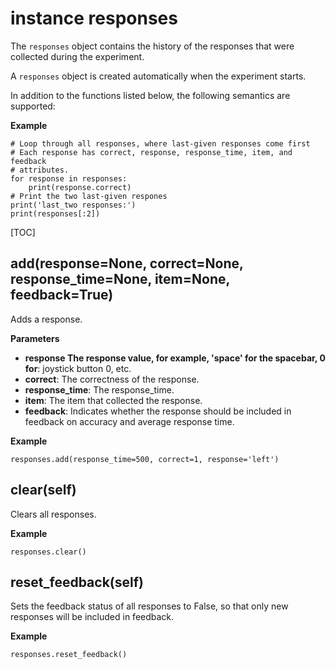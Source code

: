 <div class="ClassDoc YAMLDoc" markdown="1">

# instance __responses__

The `responses` object contains the history of the responses that were
collected during the experiment.

A `responses` object is created automatically when the experiment starts.

In addition to the functions listed below, the following semantics are
supported:

__Example__

~~~ .python
# Loop through all responses, where last-given responses come first
# Each response has correct, response, response_time, item, and feedback
# attributes.
for response in responses:
    print(response.correct)
# Print the two last-given respones
print('last_two responses:')
print(responses[:2])
~~~

[TOC]

## add(response=None, correct=None, response_time=None, item=None, feedback=True)

Adds a response.


__Parameters__

- **response    The response value, for example, 'space' for the spacebar, 0 for**: joystick button 0, etc.
- **correct**: The correctness of the response.
- **response_time**: The response_time.
- **item**: The item that collected the response.
- **feedback**: Indicates whether the response should be included in feedback on
accuracy and average response time.

__Example__

~~~ .python
responses.add(response_time=500, correct=1, response='left')
~~~



## clear(self)

Clears all responses.



__Example__

~~~ .python
responses.clear()
~~~



## reset_feedback(self)

Sets the feedback status of all responses to False, so that only
new responses will be included in feedback.



__Example__

~~~ .python
responses.reset_feedback()
~~~



</div>

